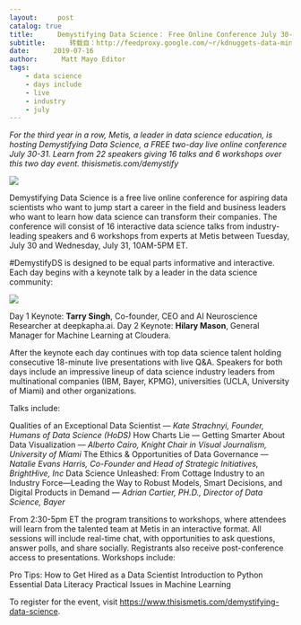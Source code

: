 ```yaml
---
layout:     post
catalog: true
title:      Demystifying Data Science： Free Online Conference July 30-31
subtitle:      转载自：http://feedproxy.google.com/~r/kdnuggets-data-mining-analytics/~3/lQag088LwUA/metis-demystifying-data-science.html
date:      2019-07-16
author:      Matt Mayo Editor
tags:
    - data science
    - days include
    - live
    - industry
    - july
---
```


*For the third year in a row, Metis, a leader in data science education, is hosting Demystifying Data Science, a FREE two-day live online conference July 30-31. Learn from 22 speakers giving 16 talks and 6 workshops over this two day event. thisismetis.com/demystify*

![](http://feedproxy.google.com/images/metis-demistifying-2019-register-650.jpg)


Demystifying Data Science is a free live online conference for aspiring data scientists who want to jump start a career in the field and business leaders who want to learn how data science can transform their companies. The conference will consist of 16 interactive data science talks from industry-leading speakers and 6 workshops from experts at Metis between Tuesday, July 30 and Wednesday, July 31, 10AM-5PM ET.

#DemystifyDS is designed to be equal parts informative and interactive. Each day begins with a keynote talk by a leader in the data science community:

![](http://feedproxy.google.com/images/metis-demistifying-2019-july-600.jpg)


Day 1 Keynote: **Tarry Singh**, Co-founder, CEO and AI Neuroscience Researcher at deepkapha.ai.
Day 2 Keynote: **Hilary Mason**, General Manager for Machine Learning at Cloudera.

After the keynote each day continues with top data science talent holding consecutive 18-minute live presentations with live Q&A. Speakers for both days include an impressive lineup of data science industry leaders from multinational companies (IBM, Bayer, KPMG), universities (UCLA, University of Miami) and other organizations. 

Talks include:

Qualities of an Exceptional Data Scientist — *Kate Strachnyi,* *Founder, Humans of Data Science (HoDS)*
How Charts Lie — Getting Smarter About Data Visualization — *Alberto Cairo, Knight Chair in Visual Journalism, University of Miami*
The Ethics & Opportunities of Data Governance — *Natalie Evans Harris, Co-Founder and Head of Strategic Initiatives, BrightHive, Inc*
Data Science Unleashed: From Cottage Industry to an Industry Force—Leading the Way to Robust Models, Smart Decisions, and Digital Products in Demand — *Adrian Cartier, PH.D., Director of Data Science, Bayer*

From 2:30-5pm ET the program transitions to workshops, where attendees will learn from the talented team at Metis in an interactive format. All sessions will include real-time chat, with opportunities to ask questions, answer polls, and share socially. Registrants also receive post-conference access to presentations. Workshops include:

Pro Tips: How to Get Hired as a Data Scientist
Introduction to Python
Essential Data Literacy
Practical Issues in Machine Learning

To register for the event, visit https://www.thisismetis.com/demystifying-data-science.

